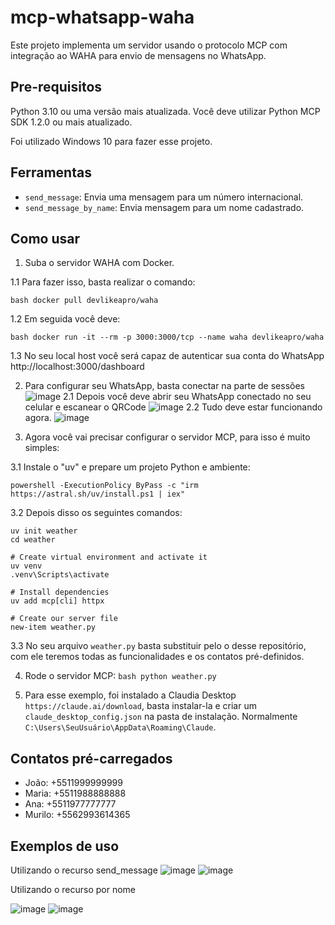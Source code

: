 # mcp-whatsapp-waha
Este projeto implementa um servidor usando o protocolo MCP com integração ao WAHA para envio de mensagens no WhatsApp.


## Pre-requisitos

Python 3.10 ou uma versão mais atualizada.
Você deve utilizar Python MCP SDK 1.2.0 ou mais atualizado.

Foi utilizado Windows 10 para fazer esse projeto.

## Ferramentas

- `send_message`: Envia uma mensagem para um número internacional.
- `send_message_by_name`: Envia mensagem para um nome cadastrado.

## Como usar

1. Suba o servidor WAHA com Docker.

1.1 Para fazer isso, basta realizar o comando:

   ```bash docker pull devlikeapro/waha```
   
1.2 Em seguida você deve:

   ```bash docker run -it --rm -p 3000:3000/tcp --name waha devlikeapro/waha```
   
1.3 No seu local host você será capaz de autenticar sua conta do WhatsApp
http://localhost:3000/dashboard


2. Para configurar seu WhatsApp, basta conectar na parte de sessões
  ![image](https://github.com/user-attachments/assets/d4515000-f20f-48ad-a634-5ab3ccfe980f)
2.1 Depois você deve abrir seu WhatsApp conectado no seu celular e escanear o QRCode
  ![image](https://github.com/user-attachments/assets/7b15677a-9f50-4ebf-a57b-b50fae5bb09e)
2.2 Tudo deve estar funcionando agora.
   ![image](https://github.com/user-attachments/assets/ef55aaa4-cdac-4e7b-9db7-13b57d784843)


3. Agora você vai precisar configurar o servidor MCP, para isso é muito simples:
   
3.1 Instale o "uv" e prepare um projeto Python e ambiente:

   ```powershell -ExecutionPolicy ByPass -c "irm https://astral.sh/uv/install.ps1 | iex"```
   
3.2 Depois disso os seguintes comandos:

```# Create a new directory for our project
uv init weather
cd weather

# Create virtual environment and activate it
uv venv
.venv\Scripts\activate

# Install dependencies
uv add mcp[cli] httpx

# Create our server file
new-item weather.py
```

3.3 No seu arquivo `weather.py` basta substituir pelo o desse repositório, com ele teremos todas as funcionalidades e os contatos pré-definidos.

4. Rode o servidor MCP:
   ```bash python weather.py```

5. Para esse exemplo, foi instalado a Claudia Desktop `https://claude.ai/download`, basta instalar-la e criar um `claude_desktop_config.json` na pasta de instalação.
Normalmente `C:\Users\SeuUsuário\AppData\Roaming\Claude`.


## Contatos pré-carregados
- João: +5511999999999
- Maria: +5511988888888
- Ana: +5511977777777
- Murilo: +5562993614365

## Exemplos de uso
Utilizando o recurso send_message
![image](https://github.com/user-attachments/assets/8739b219-ee2d-484d-9f7a-e5cd3523def0)
![image](https://github.com/user-attachments/assets/e585b283-1ad1-475e-a0c2-27dfe2770803)

Utilizando o recurso por nome

![image](https://github.com/user-attachments/assets/d5e50689-c8e7-4ecd-91d2-3ae85c26506c)
![image](https://github.com/user-attachments/assets/a2b4a3d3-80f2-4b41-bea8-d1b9c12151fe)
